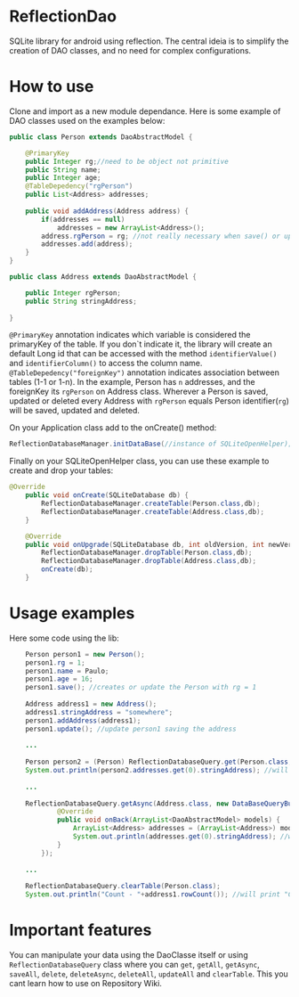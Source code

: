 # ReflectionDao
SQLite library for android using reflection. The central ideia is to simplify the creation of DAO classes, and no need for complex configurations.

# How to use

Clone and import as a new module dependance.
Here is some example of DAO classes used on the examples below:

```java
public class Person extends DaoAbstractModel {

    @PrimaryKey
    public Integer rg;//need to be object not primitive
    public String name;
    public Integer age;
    @TableDepedency("rgPerson")
    public List<Address> addresses;
    
    public void addAddress(Address address) {
        if(addresses == null)
            addresses = new ArrayList<Address>();
        address.rgPerson = rg; //not really necessary when save() or update()
        addresses.add(address);
    }
}

public class Address extends DaoAbstractModel {

    public Integer rgPerson;
    public String stringAddress;
    
}
```
`@PrimaryKey` annotation indicates which variable is considered the primaryKey of the table. If you don\`t indicate it, the library will create an default Long id that can be accessed with the method `identifierValue()` and `identifierColumn()` to access the column name.
`@TableDepedency("foreignKey")` annotation indicates association between tables (1-1 or 1-n). In the example, Person has `n` addresses, and the foreignKey its `rgPerson` on Address class. Wherever a Person is saved, updated or deleted every Address with `rgPerson` equals Person identifier(`rg`) will be saved, updated and deleted.

On your Application class add to the onCreate() method:
```java
ReflectionDatabaseManager.initDataBase(//instance of SQLiteOpenHelper);
```
Finally on your SQLiteOpenHelper class, you can use these example to create and drop your tables:

```java
@Override
    public void onCreate(SQLiteDatabase db) {
        ReflectionDatabaseManager.createTable(Person.class,db);
        ReflectionDatabaseManager.createTable(Address.class,db);
    }

    @Override
    public void onUpgrade(SQLiteDatabase db, int oldVersion, int newVersion) {
        ReflectionDatabaseManager.dropTable(Person.class,db);
        ReflectionDatabaseManager.dropTable(Address.class,db);
        onCreate(db);
    }
```

# Usage examples

Here some code using the lib:
```java
    Person person1 = new Person();
    person1.rg = 1;
    person1.name = Paulo;
    person1.age = 16;
    person1.save(); //creates or update the Person with rg = 1
    
    Address address1 = new Address();
    address1.stringAddress = "somewhere";
    person1.addAddress(address1);
    person1.update(); //update person1 saving the address
   
    ...
    
    Person person2 = (Person) ReflectionDatabaseQuery.get(Person.class, new DataBaseQueryBuilder().where("rg",1, DataBaseQueryBuilder.QUERY_ITEM_TYPE.EQUAL));
    System.out.println(person2.addresses.get(0).stringAddress); //will print "somewhere"
    
    ...
    
    ReflectionDatabaseQuery.getAsync(Address.class, new DataBaseQueryBuilder().where("rgPerson",1, DataBaseQueryBuilder.QUERY_ITEM_TYPE.EQUAL), new DataBaseTransactionCallBack() {
            @Override
            public void onBack(ArrayList<DaoAbstractModel> models) {
                ArrayList<Address> addresses = (ArrayList<Address>) models;
                System.out.println(addresses.get(0).stringAddress); //will print "somewhere"
            }
        });
        
    ...
    
    ReflectionDatabaseQuery.clearTable(Person.class);
    System.out.println("Count - "+address1.rowCount()); //will print "Count - 0"
```

# Important features

You can manipulate your data using the DaoClasse itself or using `ReflectionDatabaseQuery` class where you can `get`, `getAll`, `getAsync`, `saveAll`, `delete`, `deleteAsync`, `deleteAll`, `updateAll` and `clearTable`. This you cant learn how to use on Repository Wiki.
